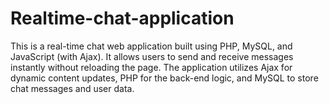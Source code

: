 # Realtime-chat-application
This is a real-time chat web application built using PHP, MySQL, and JavaScript (with Ajax). It allows users to send and receive messages instantly without reloading the page. The application utilizes Ajax for dynamic content updates, PHP for the back-end logic, and MySQL to store chat messages and user data.
